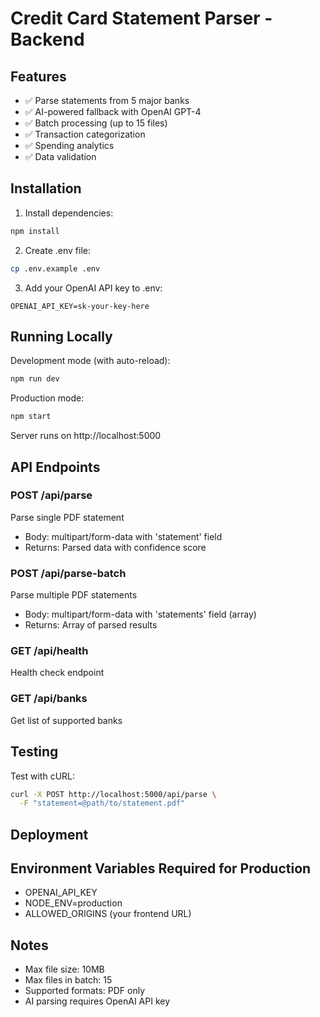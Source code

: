 # Credit Card Statement Parser - Backend

## Features
- ✅ Parse statements from 5 major banks
- ✅ AI-powered fallback with OpenAI GPT-4
- ✅ Batch processing (up to 15 files)
- ✅ Transaction categorization
- ✅ Spending analytics
- ✅ Data validation

## Installation

1. Install dependencies:
```bash
npm install
```

2. Create .env file:
```bash
cp .env.example .env
```

3. Add your OpenAI API key to .env:
```
OPENAI_API_KEY=sk-your-key-here
```

## Running Locally

Development mode (with auto-reload):
```bash
npm run dev
```

Production mode:
```bash
npm start
```

Server runs on http://localhost:5000

## API Endpoints

### POST /api/parse
Parse single PDF statement
- Body: multipart/form-data with 'statement' field
- Returns: Parsed data with confidence score

### POST /api/parse-batch
Parse multiple PDF statements
- Body: multipart/form-data with 'statements' field (array)
- Returns: Array of parsed results

### GET /api/health
Health check endpoint

### GET /api/banks
Get list of supported banks

## Testing

Test with cURL:
```bash
curl -X POST http://localhost:5000/api/parse \
  -F "statement=@path/to/statement.pdf"
```

## Deployment

## Environment Variables Required for Production
- OPENAI_API_KEY
- NODE_ENV=production
- ALLOWED_ORIGINS (your frontend URL)

## Notes
- Max file size: 10MB
- Max files in batch: 15
- Supported formats: PDF only
- AI parsing requires OpenAI API key